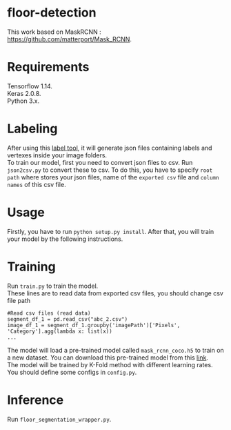 # floor-detection
This work based on MaskRCNN : https://github.com/matterport/Mask_RCNN. </br>

# Requirements
Tensorflow 1.14.</br>
Keras 2.0.8.</br>
Python 3.x.</br>

# Labeling
After using this [label tool](https://github.com/wkentaro/labelme), it will generate json files containing labels and vertexes inside your image folders. </br>
To train our model, first you need to convert json files to csv. Run `json2csv.py` to convert these to csv. To do this, you have to specify `root path` where stores your json files, name of the `exported csv` file and `column names` of this csv file.

# Usage
Firstly, you have to run `python setup.py install`. After that, you will train your model by the following instructions. </br>

# Training
Run `train.py` to train the model. </br>
These lines are to read data from exported csv files, you should change csv file path </br>
```
#Read csv files (read data)
segment_df_1 = pd.read_csv("abc_2.csv")
image_df_1 = segment_df_1.groupby('imagePath')['Pixels', 'Category'].agg(lambda x: list(x))
...
```
The model will load a pre-trained model called `mask_rcnn_coco.h5` to train on a new dataset. You can download this pre-trained model from this [link](https://github.com/matterport/Mask_RCNN/releases). </br>
The model will be trained by K-Fold method with different learning rates. </br>
You should define some configs in `config.py`. </br>

# Inference
Run `floor_segmentation_wrapper.py`. </br>